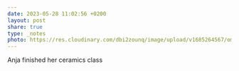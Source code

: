 ```yaml
---
date: 2023-05-28 11:02:56 +0200
layout: post
share: true
type: _notes
photo: https://res.cloudinary.com/dbi2zounq/image/upload/v1685264567/omiw57vpjne6scghjjo1.jpg
---
```

Anja finished her ceramics class
